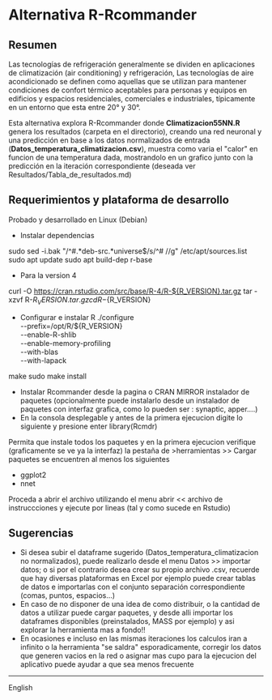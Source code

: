 # Alternativa R-Rcommander #

## Resumen ##

Las tecnologías de refrigeración generalmente se dividen en aplicaciones de climatización (air conditioning) y refrigeración, Las tecnologías de aire acondicionado se 
definen como aquellas que se utilizan para mantener condiciones de confort térmico aceptables para personas y equipos en edificios y espacios residenciales, comerciales 
e industriales, típicamente en un entorno que esta entre 20° y 30°. 

Esta alternativa explora R-Rcommander donde **Climatizacion55NN.R** genera los resultados (carpeta en el directorio), creando una red neuronal y una predicción en base a 
los datos normalizados de entrada (**Datos_temperatura_climatizacion.csv**), muestra como varia el "calor" en funcion de una temperatura dada, mostrandolo en un grafico 
junto con la predicción en la iteración correspondiente (deseada ver Resultados/Tabla_de_resultados.md)

## Requerimientos y plataforma de desarrollo ##

Probado y desarrollado en Linux (Debian)

- Instalar dependencias

sudo sed -i.bak "/^#.*deb-src.*universe$/s/^# //g" /etc/apt/sources.list
sudo apt update
sudo apt build-dep r-base

- Para la version 4

curl -O https://cran.rstudio.com/src/base/R-4/R-${R_VERSION}.tar.gz
tar -xzvf R-${R_VERSION}.tar.gz
cd R-${R_VERSION}


- Configurar e instalar R 
./configure \
    --prefix=/opt/R/${R_VERSION} \
    --enable-R-shlib \
    --enable-memory-profiling \
    --with-blas \
    --with-lapack

make
sudo make install

- Instalar Rcommander desde la pagina o CRAN MIRROR instalador de paquetes (opcionalmente puede instalarlo desde un instalador de paquetes con interfaz grafica, como
lo pueden ser : synaptic, apper....)
- En la consola desplegable y antes de la primera ejecucion digite lo siguiente y presione enter
library(Rcmdr)

Permita que instale todos los paquetes y en la primera ejecucion verifique (graficamente se ve ya la interfaz) la pestaña de >herramientas >> Cargar paquetes 
se encuentren al menos los siguientes 

- ggplot2
- nnet

Proceda a abrir el archivo utilizando el menu abrir << archivo de instruccciones y ejecute por lineas (tal y como sucede en Rstudio)

## Sugerencias ##

- Si desea subir el dataframe sugerido (Datos_temperatura_climatizacion no normalizados), puede realizarlo desde el menu Datos >> importar datos; o si por el contrario desea crear su propio archivo .csv, recuerde que hay diversas plataformas en Excel por ejemplo puede crear tablas de datos e importarlas con el conjunto separación correspondiente (comas, puntos, espacios...)
- En caso de no disponer de una idea de como distribuir, o la cantidad de datos a utilizar puede cargar paquetes, y desde alli importar los dataframes disponibles (preinstalados, MASS por ejemplo) y asi explorar la herramienta mas a fondo!!
- En ocasiones e incluso en las mismas iteraciones los calculos iran a infinito o la herramienta "se saldra" esporadicamente, corregir los datos que generen vacios en
la red o asignar mas cupo para la ejecucion del aplicativo puede ayudar a que sea menos frecuente

-----------------------------------------------------------------------------------------------------------------------------------------------------------------------

English 







